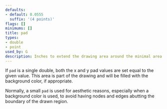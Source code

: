 ```yaml
---
defaults:
- default: 0.0555
  suffix: '(4 points)'
flags: []
minimums: []
title: pad
types:
- double
- point
used_by: G
description: Inches to extend the drawing area around the minimal area needed to draw the graph
---
```

If `pad` is a single double, both the x and y pad values are set
equal to the given value. This area is part of the
drawing and will be filled with the background color, if appropriate.

Normally, a small `pad` is used for aesthetic reasons, especially when
a background color is used, to avoid having nodes and edges abutting
the boundary of the drawn region.
